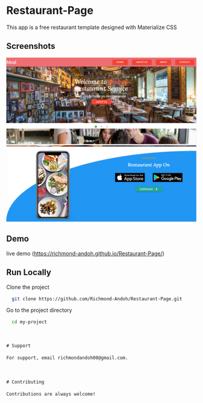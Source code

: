  # Restaurant-Page
 This app is a free restaurant template designed with Materialize CSS 

 ## Screenshots
 ![](images/firstShot.PNG)
![](images/secondShot.PNG)

## Demo
live demo (https://richmond-andoh.github.io/Restaurant-Page/)

## Run Locally
Clone the project

```bash
  git clone https://github.com/Richmond-Andoh/Restaurant-Page.git
```
Go to the project directory

```bash
  cd my-project
``` 

```


# Support

For support, email richmondandoh00@gmail.com.



# Contributing

Contributions are always welcome!
